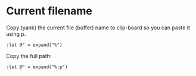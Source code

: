 # Current filename


Copy (yank) the current file (buffer) name to clip-board so you can paste it using p.


```
:let @" = expand("%")
```

Copy the full path:


```
:let @" = expand("%:p")
```



